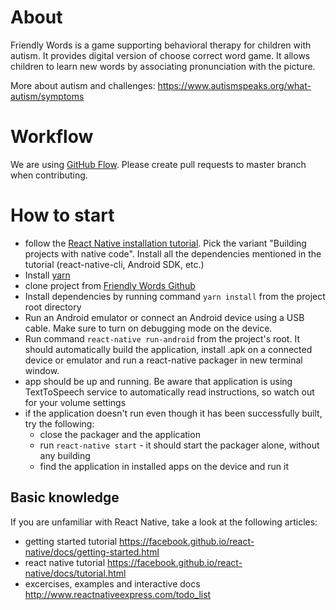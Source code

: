 # About
Friendly Words is a game supporting behavioral therapy for children with autism. It provides digital version of choose correct word game.
It allows children to learn new words by associating pronunciation with the picture.

More about autism and challenges: https://www.autismspeaks.org/what-autism/symptoms

# Workflow
We are using [GitHub Flow](https://guides.github.com/introduction/flow/). Please create pull requests to master branch when contributing.

# How to start
* follow the [React Native installation tutorial](https://facebook.github.io/react-native/docs/getting-started). Pick the variant "Building projects with native code". Install all the dependencies mentioned in the tutorial (react-native-cli, Android SDK, etc.)
* Install [yarn](https://yarnpkg.com/lang/en/)
* clone project from [Friendly Words Github](https://github.com/autyzm-pg/friendly-words)
* Install dependencies by running command `yarn install` from the project root directory
* Run an Android emulator or connect an Android device using a USB cable. Make sure to turn on debugging mode on the device.
* Run command `react-native run-android` from the project's root. It should automatically build the application, install .apk on a connected device or emulator and run a react-native packager in new terminal window.
* app should be up and running. Be aware that application is using TextToSpeech service to automatically read instructions, so watch out for your volume settings
* if the application doesn't run even though it has been successfully built, try the following:
  * close the packager and the application
  * run `react-native start` - it should start the packager alone, without any building
  * find the application in installed apps on the device and run it

## Basic knowledge 
If you are unfamiliar with React Native, take a look at the following articles:
 * getting started tutorial 
 https://facebook.github.io/react-native/docs/getting-started.html
 * react native tutorial 
 https://facebook.github.io/react-native/docs/tutorial.html
 * excercises, examples and interactive docs 
 http://www.reactnativeexpress.com/todo_list
 

